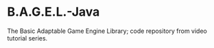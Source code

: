 # B.A.G.E.L.-Java
The Basic Adaptable Game Engine Library; code repository from video tutorial series.
